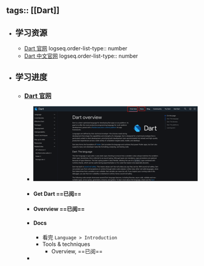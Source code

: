 tags:: [[Dart]]
---

- ## 学习资源
	- [Dart 官网](https://dart.dev/)
	  logseq.order-list-type:: number
	- [Dart 中文官网](https://dart.cn/)
	  logseq.order-list-type:: number
- ## 学习进度
	- ### [Dart 官网](https://dart.dev/)
		- ![image.png](../assets/image_1760757895148_0.png)
		- #### Get Dart ==已阅==
		- #### Overview ==已阅==
		- #### Docs
			- 看完 `Language > Introduction`
			- Tools & techniques
				- Overview,  ==已阅==
		-